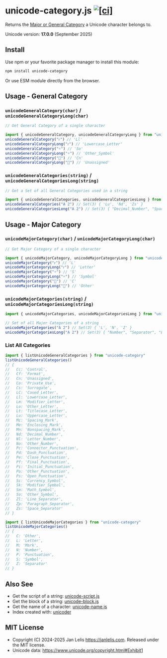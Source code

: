 # unicode-category.js [![[ci]](https://github.com/janlelis/unicode-category.js/workflows/Test/badge.svg)](https://github.com/janlelis/unicode-category.js/actions?query=workflow%3ATest)

Returns the [Major or General Category](https://en.wikipedia.org/wiki/Unicode_character_property#General_Category) a Unicode character belongs to.

Unicode version: **17.0.0** (September 2025)

## Install

Use npm or your favorite package manager to install this module:

```sh
npm install unicode-category
```

Or use ESM module directly from the browser.

## Usage - General Category

### `unicodeGeneralCategory(char)` / `unicodeGeneralCategoryLong(char)`

```js
// Get General Category of a single character

import { unicodeGeneralCategory, unicodeGeneralCategoryLong } from "unicode-category";
unicodeGeneralCategory("ᴦ") // 'Ll'
unicodeGeneralCategoryLong("ᴦ") // 'Lowercase_Letter'
unicodeGeneralCategory("☼") // 'So'
unicodeGeneralCategoryLong("☼") // 'Other_Symbol'
unicodeGeneralCategory("𐱐") // 'Cn'
unicodeGeneralCategoryLong("𐱐") // 'Unassigned'
```

### `unicodeGeneralCategories(string)` / `unicodeGeneralCategoriesLong(string)` 

```js
// Get a Set of all General Categories used in a string

import { unicodeGeneralCategories, unicodeGeneralCategoriesLong } from "unicode-category";
unicodeGeneralCategories("A 2") // Set(3) { 'Lu', 'Nd', 'Zs' }
unicodeGeneralCategoriesLong("A 2") // Set(3) { "Decimal_Number", "Space_Separator", "Uppercase_Letter" }
```

## Usage - Major Category

### `unicodeMajorCategory(char)` / `unicodeMajorCategoryLong(char)`

```js
// Get Major Category of a single character

import { unicodeMajorCategory, unicodeMajorCategoryLong } from "unicode-category";
unicodeMajorCategory("ᴦ") // 'L'
unicodeMajorCategoryLong("ᴦ") // 'Letter'
unicodeMajorCategory("☼") // 'S'
unicodeMajorCategoryLong("☼") // 'Symbol'
unicodeMajorCategory("𐱐") // 'C'
unicodeMajorCategoryLong("𐱐") // 'Other'
```

### `unicodeMajorCategories(string)` / `unicodeMajorCategoriesLong(string)` 

```js
import { unicodeMajorCategories, unicodeMajorCategoriesLong } from "unicode-category";

// Set of all Major Categories of a string
unicodeMajorCategories("A 2") // Set(3) { 'L', 'N', 'Z' }
unicodeMajorCategoriesLong("A 2") // Set(3) { "Number", "Separator", "Letter" }
```

### List All Categories

```js
import { listUnicodeGeneralCategories } from "unicode-category"
listUnicodeGeneralCategories()
// {
//   Cc: 'Control',
//   Cf: 'Format',
//   Cn: 'Unassigned',
//   Co: 'Private_Use',
//   Cs: 'Surrogate',
//   LC: 'Cased_Letter',
//   Ll: 'Lowercase_Letter',
//   Lm: 'Modifier_Letter',
//   Lo: 'Other_Letter',
//   Lt: 'Titlecase_Letter',
//   Lu: 'Uppercase_Letter',
//   Mc: 'Spacing_Mark',
//   Me: 'Enclosing_Mark',
//   Mn: 'Nonspacing_Mark',
//   Nd: 'Decimal_Number',
//   Nl: 'Letter_Number',
//   No: 'Other_Number',
//   Pc: 'Connector_Punctuation',
//   Pd: 'Dash_Punctuation',
//   Pe: 'Close_Punctuation',
//   Pf: 'Final_Punctuation',
//   Pi: 'Initial_Punctuation',
//   Po: 'Other_Punctuation',
//   Ps: 'Open_Punctuation',
//   Sc: 'Currency_Symbol',
//   Sk: 'Modifier_Symbol',
//   Sm: 'Math_Symbol',
//   So: 'Other_Symbol',
//   Zl: 'Line_Separator',
//   Zp: 'Paragraph_Separator',
//   Zs: 'Space_Separator'
// }

import { listUnicodeMajorCategories } from "unicode-category"
listUnicodeMajorCategories()
// {
//   C: 'Other',
//   L: 'Letter',
//   M: 'Mark',
//   N: 'Number',
//   P: 'Punctuation',
//   S: 'Symbol',
//   Z: 'Separator'
// }

```

## Also See

- Get the script of a string: [unicode-script.js](https://github.com/janlelis/unicode-script.js)
- Get the block of a string: [unicode-block.js](https://github.com/janlelis/unicode-block.js)
- Get the name of a character: [unicode-name.js](https://github.com/janlelis/unicode-name.js)
- Index created with: [unicoder](https://github.com/janlelis/unicoder)

## MIT License

- Copyright (C) 2024-2025 Jan Lelis <https://janlelis.com>. Released under the MIT license.
- Unicode data: https://www.unicode.org/copyright.html#Exhibit1
